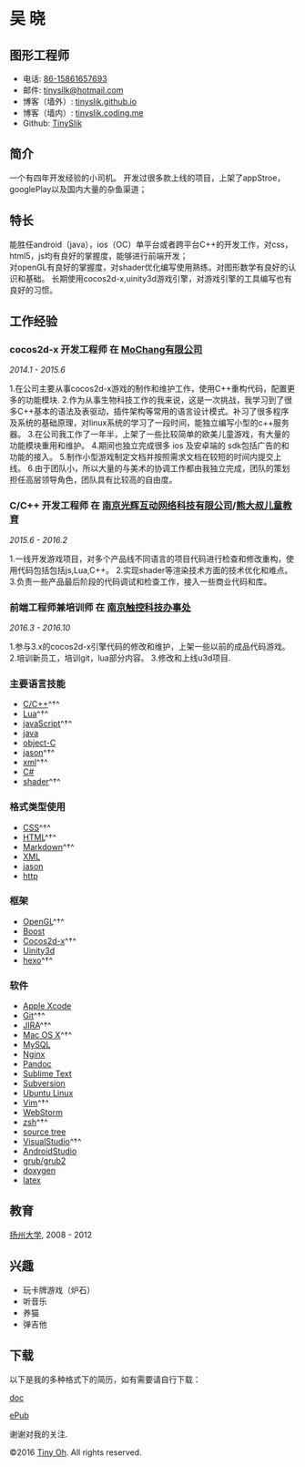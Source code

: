 吴  晓
=============

图形工程师
-----------------------

- 电话: [86-15861657693](tel://86-15861657693)
- 邮件: <tinysilk@hotmail.com>
- 博客（墙外）: [tinyslik.github.io](http://tinyslik.github.io)
- 博客（墙内）: [tinyslik.coding.me](http://tinyslik.coding.me)
- Github: [TinySlik](http://github.com/TinySlik)


简介
-------

一个有四年开发经验的小司机。
开发过很多款上线的项目，上架了appStroe，googlePlay以及国内大量的杂鱼渠道；

特长
-----------

能胜任android（java），ios（OC）单平台或者跨平台C++的开发工作，对css，html5，js均有良好的掌握度，能够进行前端开发；  
对openGL有良好的掌握度，对shader优化编写使用熟练。对图形数学有良好的认识和基础。
长期使用cocos2d-x,uinity3d游戏引擎，对游戏引擎的工具编写也有良好的习惯。

工作经验
----------

### **cocos2d-x 开发工程师** 在 [MoChang有限公司](https://www.mochang.net/)

*2014.1 - 2015.6*

1.在公司主要从事cocos2d-x游戏的制作和维护工作，使用C++重构代码，配置更多的功能模块.
2.作为从事生物科技工作的我来说，这是一次挑战，我学习到了很多C++基本的语法及表驱动，插件架构等常用的语言设计模式。补习了很多程序及系统的基础原理，对linux系统的学习了一段时间，能独立编写小型的c++服务器。
3.在公司我工作了一年半，上架了一些比较简单的欧美儿童游戏，有大量的功能模块重用和维护。
4.期间也独立完成很多 ios 及安卓端的 sdk包括广告的和功能的接入。
5.制作小型游戏制定文档并按照需求文档在较短的时间内提交上线。
6.由于团队小，所以大量的与美术的协调工作都由我独立完成，团队的策划担任高层领导角色，团队具有比较高的自由度。

### **C/C++ 开发工程师** 在 [南京光辉互动网络科技有限公司](https://bie-plc.com/)/[熊大叔儿童教育](https://www.biemore.com/zh-cn/index.html)

*2015.6 - 2016.2*

1.一线开发游戏项目，对多个产品线不同语言的项目代码进行检查和修改重构，使用代码包括包括js,Lua,C++。
2.实现shader等渲染技术方面的技术优化和难点。
3.负责一些产品最后阶段的代码调试和检查工作，接入一些商业代码和库。

### **前端工程师兼培训师** 在 [南京触控科技办事处](http://www.chukong-inc.com/)

*2016.3 - 2016.10*

1.参与3.x的cocos2d-x引擎代码的修改和维护，上架一些以前的成品代码游戏。
2.培训新员工，培训git，lua部分内容。
3.修改和上线u3d项目.

### 主要语言技能

- [C/C++]()^†^
- [Lua]()^†^
- [javaScript]()^†^
- [java]()
- [object-C]()
- [jason]()^†^
- [xml]()^†^
- [C#]()
- [shader]()^†^

### 格式类型使用

- [CSS](http://www.w3.org/Style/CSS/Overview.en.html)^†^
- [HTML](http://developers.whatwg.org)^†^
- [Markdown](http://daringfireball.net/projects/markdown)^†^
- [XML]()
- [jason]()
- [http]()


### 框架

- [OpenGL]()^†^
- [Boost]()
- [Cocos2d-x]()^†^
- [Uinity3d]()
- [hexo]()^†^


### 软件

- [Apple Xcode](http://developer.apple.com)
- [Git](http://git-scm.com)^†^
- [JIRA](http://atlassian.com/software/jira)^†^
- [Mac OS X](http://apple.com/macosx)^†^
- [MySQL](http://mysql.com)
- [Nginx](http://wiki.nginx.org)
- [Pandoc](http://johnmacfarlane.net/pandoc)
- [Sublime Text](http://www.sublimetext.com)
- [Subversion](http://svn.apache.org)
- [Ubuntu Linux](http://ubuntu.com)
- [Vim](http://www.vim.org)^†^
- [WebStorm](http://jetbrains.com/webstorm)
- [zsh](http://www.zsh.org)^†^
- [source tree]()
- [VisualStudio]()^†^
- [AndroidStudio]()
- [grub/grub2]()
- [doxygen]()
- [latex]()

教育
---------

[扬州大学](), 2008 - 2012

兴趣
---------

- 玩卡牌游戏（炉石）
- 听音乐
- 养猫
- 弹吉他

下载
---------

以下是我的多种格式下的简历，如有需要请自行下载：

[doc](https://github.com/TinySlik/resume/raw/master/resume_cn.docx)

[ePub](https://github.com/TinySlik/resume/raw/master/resume_cn.epub)

谢谢对我的关注.

©2016 [Tiny Oh](http://tinyslik.coding.me/resume). All rights reserved. 
